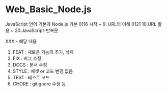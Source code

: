 # Web_Basic_Node.js
JavaScript 언어 기본과 Node.js 기본
0116 시작 ~ 9. URL의 이해
0121 10.URL 활용 ~ 20.JavaScript-반복문

XXX - 해당 내용

1. FEAT : 새로운 기능의 추가, 삭제
2. FIX : 버그 수정
3. DOCS : 문서 수정
4. STYLE : 에셋 or 코드 변경 없음
5. TEST : 테스트 코드
6. CHORE : gitignore 수정 등